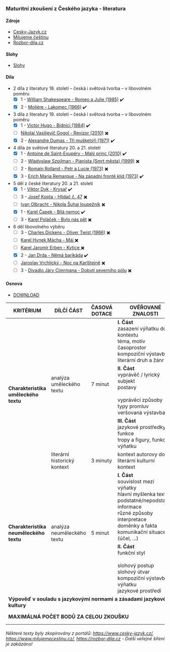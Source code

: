 ### Maturitní zkoušení z Českého jazyka - literatura

#### Zdroje
- [Cesky-Jazyk.cz](https://www.cesky-jazyk.cz)
- [Milujeme češtinu](https://www.milujemecestinu.cz/)
- [Rozbor-dila.cz](https://rozbor-dila.cz)

#### Slohy
- [Slohy](./files/slohy)

#### Díla
- 2 díla z literatury 18. století – česká i světová tvorba – v libovolném poměru
  - [x] 1 - [William Shakespeare - Romeo a Julie (1985)](/files/Romeo%20a%20Julie.md) ✔️
  - [x] 2 - [Moliére - Lakomec (1966)](/files/Lakomec.md) ✔️ 

- 3 díla z literatury 19. století – česká i světová tvorba – v libovolném poměru
  - [x] 1 - [Victor Hugo - Bídníci (1984)](/files/Bídníci.md) ✔️
  - [ ] [Nikolaj Vasiljevič Gogol - Revizor (2010)](/files/Revizor.md) ✖️
  - [x] 2 - [Alexandre Dumas - Tři mušketýři (1971)](/files/Tři%20mušketýři.md) ✔️ 

- 4 díla ze světové literatury 20. a 21. století
  - [x] 1 - [Antoine de Saint-Exupéry - Malý princ (2010)](/files/Malý%20princ.md) ✔️
  - [ ] 2 - [Wladyslaw Szpilman - Pianista (Smrt města) (1999)](/files/Pianista.md) ✖️
  - [ ] 2 - [Romain Rolland - Petr a Lucie (1973)](/files/Petr%20a%20Lucie.md) ✖️
  - [x] 3 - [Erich Maria Remarque - Na západní frontě klid (1973)](/files/Na%20západní%20frontě%20klid.md) ✔️

- 5 děl z české literatury 20. a 21. století
  - [x] 1 - [Viktor Dyk - Krysař](/files/Krysař.md) ✔️
  - [ ] 3 - [Josef Kopta - Hlídač č. 47](/files/Hlídač%20č.%2047.md) ✖️
  - [ ] [Ivan Olbracht - Nikola Šuhaj loupežník](/files/Nikola%20Šuhaj%20loupežník.md) ✖️
  - [x] 1 - [Karel Čapek - Bílá nemoc](/files/Bílá%20nemoc.md) ✔️
  - [ ] 3 - [Karel Poláček - Bylo nás pět](/files/Bylo%20nás%20pět.md) ✖️

- 6 děl libovolného výběru
  - [ ] 3 - [Charles Dickens - Oliver Twist (1966)](/files/Oliver%20Twist.md) ✖️
  - [ ] [Karel Hynek Mácha - Máj ](/files/Máj.md) ✖️
  - [ ] [Karel Jaromír Erben - Kytice ](/files/Kytice.md) ✖️
  - [x] 2 - [Jan Drda - Němá barikáda](/files/Němá%20barikáda.md) ✔️
  - [ ] [Jaroslav Vrchlický - Noc na Karlštejně](/files/Noc%20na%20Karlštejně.md) ✖️
  - [ ] 3 - [Divadlo Járy Cimrmana  - Dobytí severního pólu](/files/Dobytí%20severního%20pólu.md) ✖️

#### Osnova
- [DOWNLOAD](https://raw.githubusercontent.com/neostetic/maturita/main/files/_osnova.png?token=GHSAT0AAAAAAB6W76JIRWSLBF7BJPHBLD5EY7KHHBA)
<table class="tg"><thead> <tr> <th class="tg-0pky"><span style="font-weight:bold">KRITÉRIUM</span></th> <th class="tg-0pky"><span style="font-weight:bold">DÍLČÍ ČÁST</span></th> <th class="tg-0pky"><span style="font-weight:bold">ČASOVÁ DOTACE</span></th> <th class="tg-0pky"><span style="font-weight:bold">OVĚŘOVANÉ ZNALOSTI</span></th> <th class="tg-0pky"><span style="font-weight:bold">BODY</span></th> </tr></thead><tbody> <tr> <td class="tg-0pky" rowspan="4"><span style="font-weight:bold">Charakteristika uměleckého textu</span></td> <td class="tg-0pky" rowspan="3">analýza uměleckého textu</td> <td class="tg-c3ow" rowspan="3">7 minut</td> <td class="tg-0pky"><span style="font-weight:bold">I. Část</span><br><span style="font-weight:normal">zasazení výňatku do kontextu</span><br><span style="font-weight:normal">téma, motiv</span><br><span style="font-weight:normal">časoprostor</span><br><span style="font-weight:normal">kompoziční výstavba</span><br><span style="font-weight:normal">literární druh a žánr</span></td> <td class="tg-c3ow" rowspan="3"><span style="font-weight:bold">4 body/část</span><br>12 celkem</td> </tr> <tr> <td class="tg-0pky"><span style="font-weight:bold">II. Část</span><br><span style="font-weight:normal">vyprávěč / lyrický subjekt</span><br>postavy<br><br><span style="font-weight:normal">vyprávěcí způsoby</span><br><span style="font-weight:normal">typy promluv</span><br><span style="font-weight:normal">veršovaná výstavba</span></td> </tr> <tr> <td class="tg-0pky"><span style="font-weight:bold">III. Část</span><br><span style="font-weight:normal">jazykové prostředky, funkce</span><br><span style="font-weight:normal">tropy a figury, funkce výňatku</span></td> </tr> <tr> <td class="tg-0pky">literární historický kontext</td> <td class="tg-c3ow">3 minuty</td> <td class="tg-0pky"><span style="font-weight:normal">kontext autorovy doby</span><br>literární kulturní kontext</td> <td class="tg-c3ow"><span style="font-weight:bold">4 body</span></td> </tr> <tr> <td class="tg-0pky" rowspan="2"><span style="font-weight:bold">Charakteristika neuměleckého textu</span></td> <td class="tg-0pky" rowspan="2">analýza neuměleckého textu</td> <td class="tg-c3ow" rowspan="2">5 minut</td> <td class="tg-0pky"><span style="font-weight:bold">I. Část</span><br><span style="font-weight:normal">souvislost mezi výňatky</span><br><span style="font-weight:normal">hlavní myšlenka textu</span><br><span style="font-weight:normal">podstatné/nepodstatné informace</span><br><span style="font-weight:normal">různé způsoby interpretace</span><br><span style="font-weight:normal">doměnky a fakta</span><br><span style="font-weight:normal">komunikační situace (účel, ...)</span></td> <td class="tg-7btt" rowspan="2">4 body/část<br>8 celkem</td> </tr> <tr> <td class="tg-0pky"><span style="font-weight:bold">II. Část</span><br><span style="font-weight:normal">funkční styl</span><br><br><span style="font-weight:normal">slohový postup</span><br><span style="font-weight:normal">slohový útvar</span><br><span style="font-weight:normal">kompoziční výstavba výňatku</span><br><span style="font-weight:normal">jazykové prostředí</span></td> </tr> <tr> <td class="tg-c3ow" colspan="4"><span style="font-weight:bold">Výpověď v souladu s jazykovými normami a zásadami jazykové kultury</span></td> <td class="tg-7btt">4 body</td> </tr> <tr> <td class="tg-dvpl" colspan="4"><span style="font-weight:bold">MAXIMÁLNÁ POČET BODŮ ZA CELOU ZKOUŠKU</span></td> <td class="tg-c3ow"><span style="font-weight:bold">28 BODŮ</span></td> </tr></tbody></table>

###### Některé texty byly zkopírovány z portálů: https://www.cesky-jazyk.cz/, https://www.milujemecestinu.cz/, https://rozbor-dila.cz - Další veřejné šíření je zakázáno!
